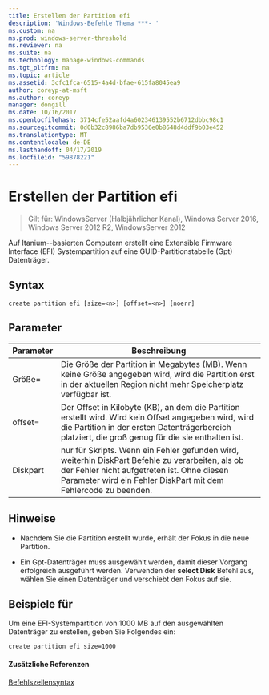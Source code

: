 ```yaml
---
title: Erstellen der Partition efi
description: 'Windows-Befehle Thema ***- '
ms.custom: na
ms.prod: windows-server-threshold
ms.reviewer: na
ms.suite: na
ms.technology: manage-windows-commands
ms.tgt_pltfrm: na
ms.topic: article
ms.assetid: 3cfc1fca-6515-4a4d-bfae-615fa8045ea9
author: coreyp-at-msft
ms.author: coreyp
manager: dongill
ms.date: 10/16/2017
ms.openlocfilehash: 3714cfe52aafd4a602346139552b6712dbbc98c1
ms.sourcegitcommit: 0d0b32c8986ba7db9536e0b8648d4ddf9b03e452
ms.translationtype: MT
ms.contentlocale: de-DE
ms.lasthandoff: 04/17/2019
ms.locfileid: "59878221"
---
```

# <a name="create-partition-efi"></a>Erstellen der Partition efi

>Gilt für: WindowsServer (Halbjährlicher Kanal), Windows Server 2016, Windows Server 2012 R2, WindowsServer 2012

Auf Itanium\--basierten Computern erstellt eine Extensible Firmware Interface \(EFI\) Systempartition auf eine GUID-Partitionstabelle \(Gpt\) Datenträger.  
  
  
  
## <a name="syntax"></a>Syntax  
  
```  
create partition efi [size=<n>] [offset=<n>] [noerr]  
```  
  
## <a name="parameters"></a>Parameter  
  
|Parameter|Beschreibung|  
|-------|--------|  
|Größe\=<n>|Die Größe der Partition in Megabytes \(MB\). Wenn keine Größe angegeben wird, wird die Partition erst in der aktuellen Region nicht mehr Speicherplatz verfügbar ist.|  
|offset\=<n>|Der Offset in Kilobyte \(KB\), an dem die Partition erstellt wird. Wird kein Offset angegeben wird, wird die Partition in der ersten Datenträgerbereich platziert, die groß genug für die sie enthalten ist.|  
|Diskpart|nur für Skripts. Wenn ein Fehler gefunden wird, weiterhin DiskPart Befehle zu verarbeiten, als ob der Fehler nicht aufgetreten ist. Ohne diesen Parameter wird ein Fehler DiskPart mit dem Fehlercode zu beenden.|  
  
## <a name="remarks"></a>Hinweise  
  
-   Nachdem Sie die Partition erstellt wurde, erhält der Fokus in die neue Partition.  
  
-   Ein Gpt-Datenträger muss ausgewählt werden, damit dieser Vorgang erfolgreich ausgeführt werden. Verwenden der **select Disk** Befehl aus, wählen Sie einen Datenträger und verschiebt den Fokus auf sie.  
  
## <a name="BKMK_examples"></a>Beispiele für  
Um eine EFI-Systempartition von 1000 MB auf den ausgewählten Datenträger zu erstellen, geben Sie Folgendes ein:  
  
```  
create partition efi size=1000  
```  
  
#### <a name="additional-references"></a>Zusätzliche Referenzen  
[Befehlszeilensyntax](command-line-syntax-key.md)  
  

  

